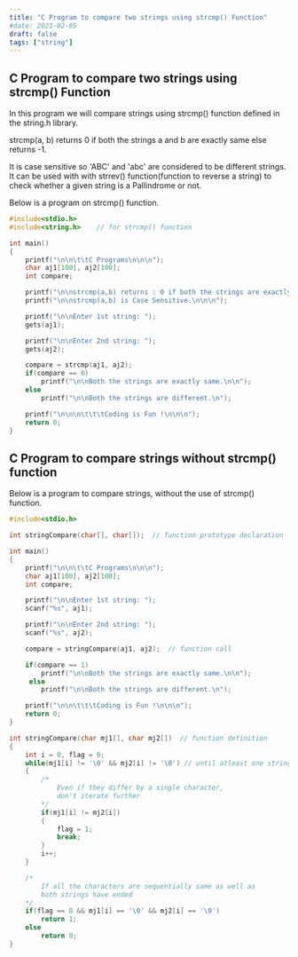 ```yaml
---
title: "C Program to compare two strings using strcmp() Function"
#date: 2021-02-05
draft: false
tags: ["string"]
---
```


## C Program to compare two strings using strcmp() Function

In this program we will compare strings using strcmp() function defined in the string.h library.

strcmp(a, b) returns 0 if both the strings a and b are exactly same else returns -1.

It is case sensitive so 'ABC' and 'abc' are considered to be different strings. It can be used with with strrev() function(function to reverse a string) to check whether a given string is a Pallindrome or not.

Below is a program on strcmp() function.

```c
#include<stdio.h>
#include<string.h>    // for strcmp() function

int main()
{
    printf("\n\n\t\tC Programs\n\n\n");
    char aj1[100], aj2[100];
    int compare;

    printf("\n\nstrcmp(a,b) returns : 0 if both the strings are exactly same and -1 otherwise.\n\n\n");
    printf("\n\nstrcmp(a,b) is Case Sensitive.\n\n\n");

    printf("\n\nEnter 1st string: ");
    gets(aj1);

    printf("\n\nEnter 2nd string: ");
    gets(aj2);

    compare = strcmp(aj1, aj2);
    if(compare == 0)
        printf("\n\nBoth the strings are exactly same.\n\n");
    else
        printf("\n\nBoth the strings are different.\n");

    printf("\n\n\n\t\t\tCoding is Fun !\n\n\n");
    return 0;
}
```

## C Program to compare strings without strcmp() function

Below is a program to compare strings, without the use of strcmp() function.

```c
#include<stdio.h>

int stringCompare(char[], char[]);  // function prototype declaration

int main()
{
    printf("\n\n\t\tC Programs\n\n\n");
    char aj1[100], aj2[100];
    int compare;

    printf("\n\nEnter 1st string: ");
    scanf("%s", aj1);

    printf("\n\nEnter 2nd string: ");
    scanf("%s", aj2);

    compare = stringCompare(aj1, aj2);  // function call

    if(compare == 1)
        printf("\n\nBoth the strings are exactly same.\n\n");
     else
        printf("\n\nBoth the strings are different.\n");

    printf("\n\n\t\t\tCoding is Fun !\n\n\n");
    return 0;
}

int stringCompare(char mj1[], char mj2[])  // function definition
{
    int i = 0, flag = 0;
    while(mj1[i] != '\0' && mj2[i] != '\0') // until atleast one string ends
    {
        /*
            Even if they differ by a single character,
            don't iterate further
        */
        if(mj1[i] != mj2[i])
        {
            flag = 1;
            break;
        }
        i++;
    }

    /*
        If all the characters are sequentially same as well as
        both strings have ended
    */
    if(flag == 0 && mj1[i] == '\0' && mj2[i] == '\0')
        return 1;
    else
        return 0;
}
```
